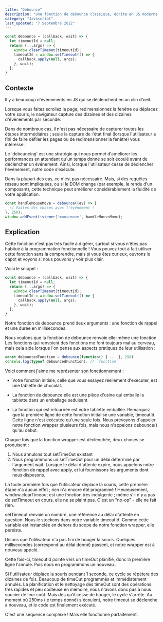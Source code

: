 ```yaml
---
title: "Debounce"
description: "Une fonction de debounce classique, écrite en JS moderne."
category: "Javascript"
last_updated: "7 Septembre 2022"
---
```


```js
const debounce = (callback, wait) => {
  let timeoutId = null;
  return (...args) => {
    window.clearTimeout(timeoutId);
    timeoutId = window.setTimeout(() => {
      callback.apply(null, args);
    }, wait);
  };
}
```

## Contexte

Il y a beaucoup d'événements en JS qui se déclenchent en un clin d'oeil.

Lorsque vous faites scrollez la page, redimensionnez la fenêtre ou déplacez votre souris, le navigateur capture des dizaines et des dizaines d'événements par seconde.

Dans de nombreux cas, il n'est pas nécessaire de capturer toutes les étapes intermédiaires ; seule la capture de l'état final (lorsque l'utilisateur a fini de faire défiler les pages ou de redimensionner la fenêtre) vous intéresse.

Le 'debouncing' est une stratégie qui nous permet d'améliorer les performances en attendant qu'un temps donné se soit écoulé avant de déclencher un événement. Ainsi, lorsque l'utilisateur cesse de déclencher l'événement, notre code s'exécute.

Dans la plupart des cas, ce n'est pas nécessaire. Mais, si des requêtes réseau sont impliquées, ou si le DOM change (par exemple, le rendu d'un composant), cette technique peut améliorer considérablement la fluidité de votre application.

```js  
const handleMouseMove = debounce((ev) => {
  // Faites des choses avec l'événement !
}, 250);
window.addEventListener('mousemove', handleMouseMove);
```

## Explication
Cette fonction n'est pas très facile à digérer, surtout si vous n'êtes pas habitué à la programmation fonctionnelle ! Vous pouvez tout à fait utiliser cette fonction sans la comprendre, mais si vous êtes curieux, ouvrons le capot et voyons si nous pouvons y voir plus clair.

Voici le snippet :

```js
const debounce = (callback, wait) => {
  let timeoutId = null;
  return (...args) => {
    window.clearTimeout(timeoutId);
    timeoutId = window.setTimeout(() => {
      callback.apply(null, args);
    }, wait);
  };
}
```

Notre fonction de debounce prend deux arguments : une fonction de rappel et une durée en millisecondes.

Nous voulons que la fonction de debounce renvoie elle-même une fonction. Les fonctions qui renvoient des fonctions me font toujours mal au cerveau, mais cela aide lorsque l'on pense aux aspects pratiques de leur utilisation :

```js
const debouncedFunction = debounce(function() { ... }, 250)
console.log(typeof debouncedFunction); // `function`
```

Voici comment j'aime me représenter son fonctionnement :

- Votre fonction initiale, celle que vous essayez réellement d'executer, est une tablette de chocolat.

- La fonction de debounce elle est une pièce d'usine qui emballe la tablette dans un emballage seduisant.

- La fonction qui est retournée est votre tablette emballée.
Remarquez que la première ligne de cette fonction initialise une variable, timeoutId. Cette ligne n'est exécutée qu'une seule fois. Nous prévoyons d'appeler notre fonction wrapper plusieurs fois, mais nous n'appelons debounce() qu'au début.

Chaque fois que la fonction wrapper est déclenchée, deux choses se produisent :

1. Nous annulons tout setTimeOut existant
2. Nous programmons un setTimeOut pour un délai déterminé par l'argument wait. Lorsque le délai d'attente expire, nous appelons notre fonction de rappel avec apply, et lui fournissons les arguments dont nous disposons.

La toute première fois que l'utilisateur déplace la souris, cette première étape n'a aucun effet ; rien n'a encore été programmé ! Heureusement, window.clearTimeout est une fonction très indulgente ; même s'il n'y a pas de setTimeout en cours, elle ne se plaint pas. C'est un "no-op" - elle ne fait rien.

setTimeout renvoie un nombre, une référence au délai d'attente en question. Nous le stockons dans notre variable timeoutId. Comme cette variable est instanciée en dehors du scope de notre fonction wrapper, elle persiste.

Disons que l'utilisateur n'a pas fini de bouger la souris. Quelques millisecondes (correspond au délai donné) passent, et notre wrapper est à nouveau appelé.

Cette fois-ci, timeoutId pointe vers un timeOut planifié, donc la première ligne l'annule. Puis nous en programmons un nouveau .

Si l'utilisateur déplace la souris pendant 1 seconde, ce cycle se répétera des dizaines de fois. Beaucoup de timeOut programmés et immédiatement annulés. La planification et le nettoyage des timeOut sont des opérations très rapides et peu coûteuse en mémoire, nous n'avons donc pas à nous soucier de leur coût. Mais dès qu'il cesse de bouger, le cycle s'arrête. Au moment où 250ms (le temps donné) s'écoulent, notre timeout se déclenche à nouveau, et le code est finalement exécuté.

C'est une séquence complexe ! Mais elle fonctionne parfaitement. 